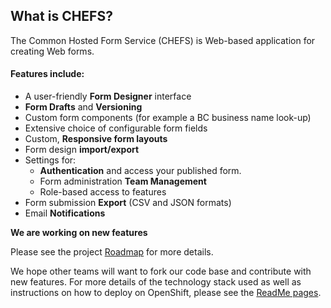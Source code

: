 ## What is CHEFS?

The Common Hosted Form Service (CHEFS) is Web-based application for creating Web forms.

#### Features include:

- A user-friendly **Form Designer** interface
- **Form Drafts** and **Versioning**
- Custom form components (for example a BC business name look-up)
- Extensive choice of configurable form fields
- Custom, **Responsive form layouts**
- Form design **import/export**
- Settings for:
  - **Authentication** and access your published form.
  - Form administration **Team Management**
  - Role-based access to features
- Form submission **Export** (CSV and JSON formats)
- Email **Notifications**

**We are working on new features**

Please see the project [Roadmap](Roadmap) for more details.

We hope other teams will want to fork our code base and contribute with new features.
For more details of the technology stack used as well as instructions on how to deploy on OpenShift, please see the [ReadMe pages](https://github.com/bcgov/common-hosted-form-service/blob/master/README.md).
